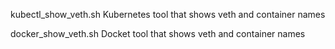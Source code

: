 kubectl_show_veth.sh
Kubernetes tool that shows veth and container names

docker_show_veth.sh
Docket tool that shows veth and container names


